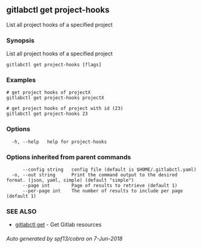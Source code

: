 ## gitlabctl get project-hooks

List all project hooks of a specified project

### Synopsis

List all project hooks of a specified project

```
gitlabctl get project-hooks [flags]
```

### Examples

```
# get project hooks of projectX
gitlabctl get project-hooks projectX

# get project hooks of project with id (23)
gitlabctl get project-hooks 23
```

### Options

```
  -h, --help   help for project-hooks
```

### Options inherited from parent commands

```
      --config string   config file (default is $HOME/.gitlabctl.yaml)
  -o, --out string      Print the command output to the desired format. (json, yaml, simple) (default "simple")
      --page int        Page of results to retrieve (default 1)
      --per-page int    The number of results to include per page (default 1)
```

### SEE ALSO

* [gitlabctl get](gitlabctl_get.md)	 - Get Gitlab resources

###### Auto generated by spf13/cobra on 7-Jun-2018
